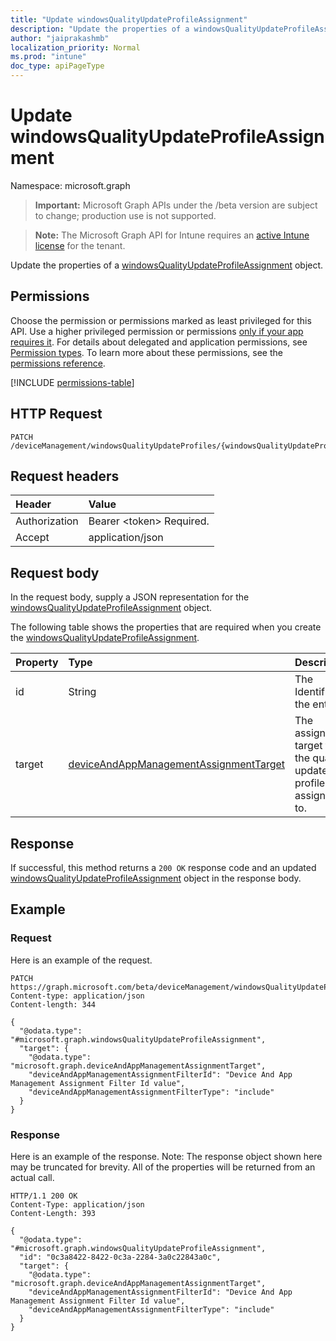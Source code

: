 ```yaml
---
title: "Update windowsQualityUpdateProfileAssignment"
description: "Update the properties of a windowsQualityUpdateProfileAssignment object."
author: "jaiprakashmb"
localization_priority: Normal
ms.prod: "intune"
doc_type: apiPageType
---
```


# Update windowsQualityUpdateProfileAssignment

Namespace: microsoft.graph

> **Important:** Microsoft Graph APIs under the /beta version are subject to change; production use is not supported.

> **Note:** The Microsoft Graph API for Intune requires an [active Intune license](https://go.microsoft.com/fwlink/?linkid=839381) for the tenant.

Update the properties of a [windowsQualityUpdateProfileAssignment](../resources/intune-softwareupdate-windowsqualityupdateprofileassignment.md) object.

## Permissions
Choose the permission or permissions marked as least privileged for this API. Use a higher privileged permission or permissions [only if your app requires it](/graph/permissions-overview#best-practices-for-using-microsoft-graph-permissions). For details about delegated and application permissions, see [Permission types](/graph/permissions-overview#permission-types). To learn more about these permissions, see the [permissions reference](/graph/permissions-reference).

<!-- { "blockType": "permissions", "name": "intune_softwareupdate_windowsqualityupdateprofileassignment_update" } -->
[!INCLUDE [permissions-table](../includes/permissions/intune-softwareupdate-windowsqualityupdateprofileassignment-update-permissions.md)]

## HTTP Request
<!-- {
  "blockType": "ignored"
}
-->
``` http
PATCH /deviceManagement/windowsQualityUpdateProfiles/{windowsQualityUpdateProfileId}/assignments/{windowsQualityUpdateProfileAssignmentId}
```

## Request headers
|Header|Value|
|:---|:---|
|Authorization|Bearer &lt;token&gt; Required.|
|Accept|application/json|

## Request body
In the request body, supply a JSON representation for the [windowsQualityUpdateProfileAssignment](../resources/intune-softwareupdate-windowsqualityupdateprofileassignment.md) object.

The following table shows the properties that are required when you create the [windowsQualityUpdateProfileAssignment](../resources/intune-softwareupdate-windowsqualityupdateprofileassignment.md).

|Property|Type|Description|
|:---|:---|:---|
|id|String|The Identifier of the entity|
|target|[deviceAndAppManagementAssignmentTarget](../resources/intune-shared-deviceandappmanagementassignmenttarget.md)|The assignment target that the quality update profile is assigned to.|



## Response
If successful, this method returns a `200 OK` response code and an updated [windowsQualityUpdateProfileAssignment](../resources/intune-softwareupdate-windowsqualityupdateprofileassignment.md) object in the response body.

## Example

### Request
Here is an example of the request.
``` http
PATCH https://graph.microsoft.com/beta/deviceManagement/windowsQualityUpdateProfiles/{windowsQualityUpdateProfileId}/assignments/{windowsQualityUpdateProfileAssignmentId}
Content-type: application/json
Content-length: 344

{
  "@odata.type": "#microsoft.graph.windowsQualityUpdateProfileAssignment",
  "target": {
    "@odata.type": "microsoft.graph.deviceAndAppManagementAssignmentTarget",
    "deviceAndAppManagementAssignmentFilterId": "Device And App Management Assignment Filter Id value",
    "deviceAndAppManagementAssignmentFilterType": "include"
  }
}
```

### Response
Here is an example of the response. Note: The response object shown here may be truncated for brevity. All of the properties will be returned from an actual call.
``` http
HTTP/1.1 200 OK
Content-Type: application/json
Content-Length: 393

{
  "@odata.type": "#microsoft.graph.windowsQualityUpdateProfileAssignment",
  "id": "0c3a8422-8422-0c3a-2284-3a0c22843a0c",
  "target": {
    "@odata.type": "microsoft.graph.deviceAndAppManagementAssignmentTarget",
    "deviceAndAppManagementAssignmentFilterId": "Device And App Management Assignment Filter Id value",
    "deviceAndAppManagementAssignmentFilterType": "include"
  }
}
```
